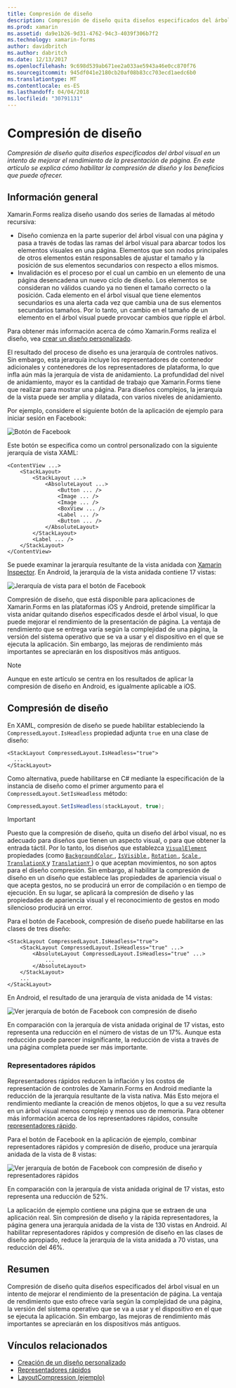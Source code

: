 ```yaml
---
title: Compresión de diseño
description: Compresión de diseño quita diseños especificados del árbol visual en un intento de mejorar el rendimiento de la presentación de página. En este artículo se explica cómo habilitar la compresión de diseño y los beneficios que puede ofrecer.
ms.prod: xamarin
ms.assetid: da9e1b26-9d31-4762-94c3-4039f306b7f2
ms.technology: xamarin-forms
author: davidbritch
ms.author: dabritch
ms.date: 12/13/2017
ms.openlocfilehash: 9c698d539ab671ee2a033ae5943a46e0cc870f76
ms.sourcegitcommit: 945df041e2180cb20af08b83cc703ecd1aedc6b0
ms.translationtype: MT
ms.contentlocale: es-ES
ms.lasthandoff: 04/04/2018
ms.locfileid: "30791131"
---
```

# <a name="layout-compression"></a>Compresión de diseño

_Compresión de diseño quita diseños especificados del árbol visual en un intento de mejorar el rendimiento de la presentación de página. En este artículo se explica cómo habilitar la compresión de diseño y los beneficios que puede ofrecer._

## <a name="overview"></a>Información general

Xamarin.Forms realiza diseño usando dos series de llamadas al método recursiva:

- Diseño comienza en la parte superior del árbol visual con una página y pasa a través de todas las ramas del árbol visual para abarcar todos los elementos visuales en una página. Elementos que son nodos principales de otros elementos están responsables de ajustar el tamaño y la posición de sus elementos secundarios con respecto a ellos mismos.
- Invalidación es el proceso por el cual un cambio en un elemento de una página desencadena un nuevo ciclo de diseño. Los elementos se consideran no válidos cuando ya no tienen el tamaño correcto o la posición. Cada elemento en el árbol visual que tiene elementos secundarios es una alerta cada vez que cambia una de sus elementos secundarios tamaños. Por lo tanto, un cambio en el tamaño de un elemento en el árbol visual puede provocar cambios que ripple el árbol.

Para obtener más información acerca de cómo Xamarin.Forms realiza el diseño, vea [crear un diseño personalizado](~/xamarin-forms/user-interface/layouts/custom.md).

El resultado del proceso de diseño es una jerarquía de controles nativos. Sin embargo, esta jerarquía incluye los representadores de contenedor adicionales y contenedores de los representadores de plataforma, lo que infla aún más la jerarquía de vista de anidamiento. La profundidad del nivel de anidamiento, mayor es la cantidad de trabajo que Xamarin.Forms tiene que realizar para mostrar una página. Para diseños complejos, la jerarquía de la vista puede ser amplia y dilatada, con varios niveles de anidamiento.

Por ejemplo, considere el siguiente botón de la aplicación de ejemplo para iniciar sesión en Facebook:

![](layout-compression-images/facebook-button.png "Botón de Facebook")

Este botón se especifica como un control personalizado con la siguiente jerarquía de vista XAML:

```xaml
<ContentView ...>
    <StackLayout>
        <StackLayout ...>
            <AbsoluteLayout ...>
                <Button ... />    
                <Image ... />
                <Image ... />
                <BoxView ... />
                <Label ... />
                <Button ... />
            </AbsoluteLayout>
        </StackLayout>
        <Label ... />
    </StackLayout>    
</ContentView>
```

Se puede examinar la jerarquía resultante de la vista anidada con [Xamarin Inspector](~/tools/inspector/index.md). En Android, la jerarquía de la vista anidada contiene 17 vistas:

![](layout-compression-images/no-compression.png "Jerarquía de vista para el botón de Facebook")

Compresión de diseño, que está disponible para aplicaciones de Xamarin.Forms en las plataformas iOS y Android, pretende simplificar la vista anidar quitando diseños especificados desde el árbol visual, lo que puede mejorar el rendimiento de la presentación de página. La ventaja de rendimiento que se entrega varía según la complejidad de una página, la versión del sistema operativo que se va a usar y el dispositivo en el que se ejecuta la aplicación. Sin embargo, las mejoras de rendimiento más importantes se apreciarán en los dispositivos más antiguos.

> [!NOTE]
> Aunque en este artículo se centra en los resultados de aplicar la compresión de diseño en Android, es igualmente aplicable a iOS.

## <a name="layout-compression"></a>Compresión de diseño

En XAML, compresión de diseño se puede habilitar estableciendo la `CompressedLayout.IsHeadless` propiedad adjunta `true` en una clase de diseño:

```xaml
<StackLayout CompressedLayout.IsHeadless="true">
  ...
</StackLayout>   
```

Como alternativa, puede habilitarse en C# mediante la especificación de la instancia de diseño como el primer argumento para el `CompressedLayout.SetIsHeadless` método:

```csharp
CompressedLayout.SetIsHeadless(stackLayout, true);
```

> [!IMPORTANT]
> Puesto que la compresión de diseño, quita un diseño del árbol visual, no es adecuado para diseños que tienen un aspecto visual, o para que obtener la entrada táctil. Por lo tanto, los diseños que establezca [ `VisualElement` ](https://developer.xamarin.com/api/type/Xamarin.Forms.VisualElement/) propiedades (como [ `BackgroundColor` ](https://developer.xamarin.com/api/property/Xamarin.Forms.VisualElement.BackgroundColor/), [ `IsVisible` ](https://developer.xamarin.com/api/property/Xamarin.Forms.VisualElement.IsVisible/), [ `Rotation` ](https://developer.xamarin.com/api/property/Xamarin.Forms.VisualElement.Rotation/), [ `Scale` ](https://developer.xamarin.com/api/property/Xamarin.Forms.VisualElement.Scale/), [ `TranslationX` ](https://developer.xamarin.com/api/property/Xamarin.Forms.VisualElement.TranslationX/) y [ `TranslationY` ](https://developer.xamarin.com/api/property/Xamarin.Forms.VisualElement.TranslationY/)) o que aceptan movimientos, no son aptos para el diseño compresión. Sin embargo, al habilitar la compresión de diseño en un diseño que establece las propiedades de apariencia visual o que acepta gestos, no se producirá un error de compilación o en tiempo de ejecución. En su lugar, se aplicará la compresión de diseño y las propiedades de apariencia visual y el reconocimiento de gestos en modo silencioso producirá un error.

Para el botón de Facebook, compresión de diseño puede habilitarse en las clases de tres diseño:

```xaml
<StackLayout CompressedLayout.IsHeadless="true">
    <StackLayout CompressedLayout.IsHeadless="true" ...>
        <AbsoluteLayout CompressedLayout.IsHeadless="true" ...>
            ...
        </AbsoluteLayout>
    </StackLayout>
    ...
</StackLayout>  
```

En Android, el resultado de una jerarquía de vista anidada de 14 vistas:

![](layout-compression-images/layout-compression.png "Ver jerarquía de botón de Facebook con compresión de diseño")

En comparación con la jerarquía de vista anidada original de 17 vistas, esto representa una reducción en el número de vistas de un 17%. Aunque esta reducción puede parecer insignificante, la reducción de vista a través de una página completa puede ser más importante.

### <a name="fast-renderers"></a>Representadores rápidos

Representadores rápidos reducen la inflación y los costos de representación de controles de Xamarin.Forms en Android mediante la reducción de la jerarquía resultante de la vista nativa. Más Esto mejora el rendimiento mediante la creación de menos objetos, lo que a su vez resulta en un árbol visual menos complejo y menos uso de memoria. Para obtener más información acerca de los representadores rápidos, consulte [representadores rápido](~/xamarin-forms/internals/fast-renderers.md).

Para el botón de Facebook en la aplicación de ejemplo, combinar representadores rápidos y compresión de diseño, produce una jerarquía anidada de la vista de 8 vistas:

![](layout-compression-images/layout-compression-with-fast-renderers.png "Ver jerarquía de botón de Facebook con compresión de diseño y representadores rápidos")

En comparación con la jerarquía de vista anidada original de 17 vistas, esto representa una reducción de 52%.

La aplicación de ejemplo contiene una página que se extraen de una aplicación real. Sin compresión de diseño y la rápida representadores, la página genera una jerarquía anidada de la vista de 130 vistas en Android. Al habilitar representadores rápidos y compresión de diseño en las clases de diseño apropiado, reduce la jerarquía de la vista anidada a 70 vistas, una reducción del 46%.

## <a name="summary"></a>Resumen

Compresión de diseño quita diseños especificados del árbol visual en un intento de mejorar el rendimiento de la presentación de página. La ventaja de rendimiento que esto ofrece varía según la complejidad de una página, la versión del sistema operativo que se va a usar y el dispositivo en el que se ejecuta la aplicación. Sin embargo, las mejoras de rendimiento más importantes se apreciarán en los dispositivos más antiguos.


## <a name="related-links"></a>Vínculos relacionados

- [Creación de un diseño personalizado](~/xamarin-forms/user-interface/layouts/custom.md)
- [Representadores rápidos](~/xamarin-forms/internals/fast-renderers.md)
- [LayoutCompression (ejemplo)](https://developer.xamarin.com/samples/xamarin-forms/userinterface/layoutcompression/)

